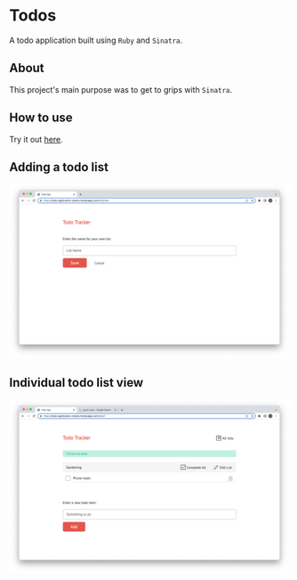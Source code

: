# Todos

A todo application built using `Ruby` and `Sinatra`.

## About

This project's main purpose was to get to grips with `Sinatra`.

## How to use

Try it out [here](https://todo-application-sinatra.herokuapp.com/lists).

## Adding a todo list

![](public/images/adding-todo-list.png)

## Individual todo list view

![](public/images/individual-list-view.png)
